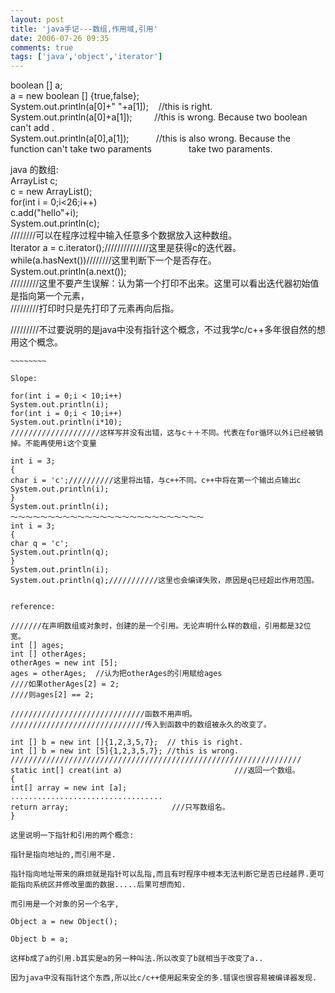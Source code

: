 ```yaml
---
layout: post
title: 'java手记---数组,作用域,引用'
date: 2006-07-26 09:35
comments: true
tags: ['java','object','iterator']
---
```


boolean [] a;  
a = new boolean [] {true,false};  
System.out.println(a[0]+" "+a[1]);    //this is right.  
System.out.println(a[0]+a[1]);         //this is wrong. Because two boolean
can't add .  
System.out.println(a[0],a[1]);           //this is also wrong. Because the
function can't take two paraments               take two paraments.

java 的数组:  
ArrayList c;  
c = new ArrayList();  
for(int i = 0;i<26;i++)  
c.add("hello"+i);  
System.out.println(c);  
////////可以在程序过程中输入任意多个数据放入这种数组。  
Iterator a = c.iterator();//////////////这里是获得c的迭代器。  
while(a.hasNext())////////这里判断下一个是否存在。  
System.out.println(a.next());  
/////////这里不要产生误解：认为第一个打印不出来。这里可以看出迭代器初始值是指向第一个元素，  
/////////打印时只是先打印了元素再向后指。

/////////不过要说明的是java中没有指针这个概念，不过我学c/c++多年很自然的想用这个概念。

~~~~~~~~~~~~~~~~~~~~~~~~~~~~~~~~~~~~~~~~~~~~~~~~~~~~~~~~~~~~~~~~~~~~~~~~~~~~~~
~~~~~~~~

Slope:

for(int i = 0;i < 10;i++)  
System.out.println(i);  
for(int i = 0;i < 10;i++)  
System.out.println(i*10);  
////////////////////这样写并没有出错，这与c＋＋不同。代表在for循环以外i已经被销掉。不能再使用i这个变量

int i = 3;  
{  
char i = 'c';//////////这里将出错，与c++不同。c++中将在第一个输出点输出c  
System.out.println(i);  
}  
System.out.println(i);  
～～～～～～～～～～～～～～～～～～～～～～～～～～  
int i = 3;  
{  
char q = 'c';  
System.out.println(q);  
}  
System.out.println(i);  
System.out.println(q);///////////这里也会编译失败，原因是q已经超出作用范围。

~~~~~~~~~~~~~~~~~~~~~~~~~~~~~~~~~~~~~~~~~~~~~~~~~~~~~~~~~~~~~~~~~~~~~~~~~~~~~~
~~~~~

reference:

///////在声明数组或对象时，创建的是一个引用。无论声明什么样的数组，引用都是32位宽。  
int [] ages;  
int [] otherAges;  
otherAges = new int [5];  
ages = otherAges;  //认为把otherAges的引用赋给ages  
////如果otherAges[2] = 2;  
////则ages[2] == 2;

//////////////////////////////函数不用声明。  
//////////////////////////////传入到函数中的数组被永久的改变了。

int [] b = new int []{1,2,3,5,7};  // this is right.  
int [] b = new int [5]{1,2,3,5,7}; //this is wrong.  
/////////////////////////////////////////////////////////////////  
static int[] creat(int a)                         ///返回一个数组。  
{  
int[] array = new int [a];  
..................................  
return array;                       ///只写数组名。  
}

这里说明一下指针和引用的两个概念:

指针是指向地址的,而引用不是.

指针指向地址带来的麻烦就是指针可以乱指,而且有时程序中根本无法判断它是否已经越界.更可能指向系统区并修改里面的数据.....后果可想而知.

而引用是一个对象的另一个名字,

Object a = new Object();

Object b = a;

这样b成了a的引用.b其实是a的另一种叫法.所以改变了b就相当于改变了a..

因为java中没有指针这个东西,所以比c/c++使用起来安全的多.错误也很容易被编译器发现.

